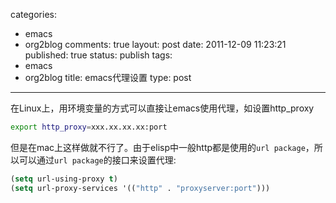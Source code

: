 categories: 
  - emacs
  - org2blog
comments: true
layout: post
date: 2011-12-09 11:23:21
published: true
status: publish
tags: 
  - emacs
  - org2blog
title: emacs代理设置
type: post
---

在Linux上，用环境变量的方式可以直接让emacs使用代理，如设置http_proxy
```sh
export http_proxy=xxx.xx.xx.xx:port
```

但是在mac上这样做就不行了。由于elisp中一般http都是使用的`url package`，所以可以通过`url package`的接口来设置代理:

```lisp
(setq url-using-proxy t)
(setq url-proxy-services '(("http" . "proxyserver:port")))
```

